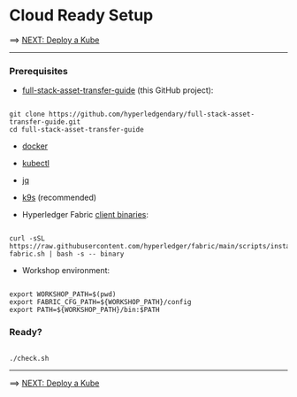 # Cloud Ready Setup

==> [NEXT: Deploy a Kube](./10-kube.md)

---

### Prerequisites

- [full-stack-asset-transfer-guide](https://github.com/hyperledgendary/full-stack-asset-transfer-guide) (this GitHub project):
```shell

git clone https://github.com/hyperledgendary/full-stack-asset-transfer-guide.git
cd full-stack-asset-transfer-guide

```

- [docker](https://www.docker.com/get-started/)

- [kubectl](https://kubernetes.io/docs/tasks/tools/)

- [jq](https://stedolan.github.io/jq/download/)

- [k9s](https://k9scli.io/topics/install/) (recommended)

- Hyperledger Fabric [client binaries](https://hyperledger-fabric.readthedocs.io/en/latest/install.html#download-fabric-samples-docker-images-and-binaries):
```shell

curl -sSL https://raw.githubusercontent.com/hyperledger/fabric/main/scripts/install-fabric.sh | bash -s -- binary

```

- Workshop environment:

```shell

export WORKSHOP_PATH=$(pwd)
export FABRIC_CFG_PATH=${WORKSHOP_PATH}/config  
export PATH=${WORKSHOP_PATH}/bin:$PATH

```


### Ready?

```shell

./check.sh

```


--- 

==> [NEXT: Deploy a Kube](./10-kube.md)
